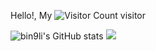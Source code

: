 Hello!, My ![Visitor Count](https://profile-counter.glitch.me/bin9li/count.svg) visitor

![bin9li's GitHub stats](https://github-readme-stats.vercel.app/api?username=bin9li&show_icons=true)
<img src="https://github-readme-stats.vercel.app/api/top-langs/?username=bin9li&hide_title=true&hide_border=true&layout=compact&langs_count=6&text_color=000&icon_color=fff&bg_color=0,52fa5a,4dfcff,c64dff" /> 
